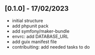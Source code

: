 ## [0.1.0] - 17/02/2023

- initial structure
- add phpunit pack
- add symfony/maker-bundle
- envrc: add DATABASE_URL
- add guix manifest file
- contribuiting: add needed tasks to do
